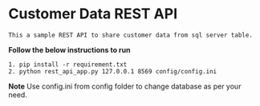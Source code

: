 # Customer Data REST API

    This a sample REST API to share customer data from sql server table.

**Follow the below instructions to run**

    1. pip install -r requirement.txt
    2. python rest_api_app.py 127.0.0.1 8569 config/config.ini


**Note**
    Use config.ini from config folder to change database as per your need.
